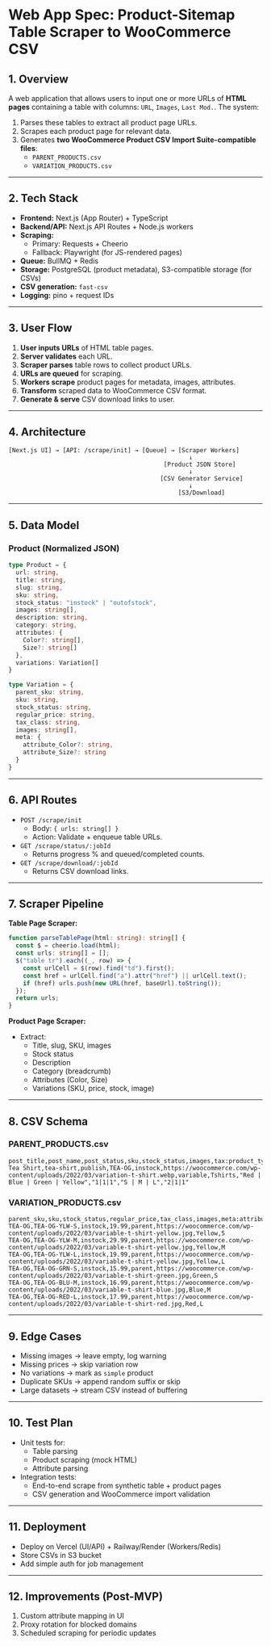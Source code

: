# Web App Spec: Product-Sitemap Table Scraper to WooCommerce CSV

## 1. Overview

A web application that allows users to input one or more URLs of **HTML pages** containing a table with columns: `URL`, `Images`, `Last Mod.`. The system:

1. Parses these tables to extract all product page URLs.
2. Scrapes each product page for relevant data.
3. Generates **two WooCommerce Product CSV Import Suite-compatible files**:
   - `PARENT_PRODUCTS.csv`
   - `VARIATION_PRODUCTS.csv`

---

## 2. Tech Stack

- **Frontend:** Next.js (App Router) + TypeScript
- **Backend/API:** Next.js API Routes + Node.js workers
- **Scraping:**
  - Primary: Requests + Cheerio
  - Fallback: Playwright (for JS-rendered pages)
- **Queue:** BullMQ + Redis
- **Storage:** PostgreSQL (product metadata), S3-compatible storage (for CSVs)
- **CSV generation:** `fast-csv`
- **Logging:** pino + request IDs

---

## 3. User Flow

1. **User inputs URLs** of HTML table pages.
2. **Server validates** each URL.
3. **Scraper parses** table rows to collect product URLs.
4. **URLs are queued** for scraping.
5. **Workers scrape** product pages for metadata, images, attributes.
6. **Transform** scraped data to WooCommerce CSV format.
7. **Generate & serve** CSV download links to user.

---

## 4. Architecture

```
[Next.js UI] → [API: /scrape/init] → [Queue] → [Scraper Workers]
                                                  ↓
                                           [Product JSON Store]
                                                  ↓
                                          [CSV Generator Service]
                                                  ↓
                                               [S3/Download]
```

---

## 5. Data Model

### Product (Normalized JSON)

```ts
type Product = {
  url: string,
  title: string,
  slug: string,
  sku: string,
  stock_status: "instock" | "outofstock",
  images: string[],
  description: string,
  category: string,
  attributes: {
    Color?: string[],
    Size?: string[]
  },
  variations: Variation[]
}

type Variation = {
  parent_sku: string,
  sku: string,
  stock_status: string,
  regular_price: string,
  tax_class: string,
  images: string[],
  meta: {
    attribute_Color?: string,
    attribute_Size?: string
  }
}
```

---

## 6. API Routes

- `POST /scrape/init`
  - Body: `{ urls: string[] }`
  - Action: Validate + enqueue table URLs.
- `GET /scrape/status/:jobId`
  - Returns progress % and queued/completed counts.
- `GET /scrape/download/:jobId`
  - Returns CSV download links.

---

## 7. Scraper Pipeline

**Table Page Scraper:**

```ts
function parseTablePage(html: string): string[] {
  const $ = cheerio.load(html);
  const urls: string[] = [];
  $("table tr").each((_, row) => {
    const urlCell = $(row).find("td").first();
    const href = urlCell.find("a").attr("href") || urlCell.text();
    if (href) urls.push(new URL(href, baseUrl).toString());
  });
  return urls;
}
```

**Product Page Scraper:**

- Extract:
  - Title, slug, SKU, images
  - Stock status
  - Description
  - Category (breadcrumb)
  - Attributes (Color, Size)
  - Variations (SKU, price, stock, image)

---

## 8. CSV Schema

### PARENT\_PRODUCTS.csv

```
post_title,post_name,post_status,sku,stock_status,images,tax:product_type,tax:product_cat,attribute:Color,attribute_data:Color,attribute:Size,attribute_data:Size
Tea Shirt,tea-shirt,publish,TEA-OG,instock,https://woocommerce.com/wp-content/uploads/2022/03/variation-t-shirt.webp,variable,Tshirts,"Red | Blue | Green | Yellow","1|1|1","S | M | L","2|1|1"
```

### VARIATION\_PRODUCTS.csv

```
parent_sku,sku,stock_status,regular_price,tax_class,images,meta:attribute_Color,meta:attribute_Size
TEA-OG,TEA-OG-YLW-S,instock,19.99,parent,https://woocommerce.com/wp-content/uploads/2022/03/variable-t-shirt-yellow.jpg,Yellow,S
TEA-OG,TEA-OG-YLW-M,instock,29.99,parent,https://woocommerce.com/wp-content/uploads/2022/03/variable-t-shirt-yellow.jpg,Yellow,M
TEA-OG,TEA-OG-YLW-L,instock,19.99,parent,https://woocommerce.com/wp-content/uploads/2022/03/variable-t-shirt-yellow.jpg,Yellow,L
TEA-OG,TEA-OG-GRN-S,instock,15.99,parent,https://woocommerce.com/wp-content/uploads/2022/03/variable-t-shirt-green.jpg,Green,S
TEA-OG,TEA-OG-BLU-M,instock,16.99,parent,https://woocommerce.com/wp-content/uploads/2022/03/variable-t-shirt-blue.jpg,Blue,M
TEA-OG,TEA-OG-RED-L,instock,17.99,parent,https://woocommerce.com/wp-content/uploads/2022/03/variable-t-shirt-red.jpg,Red,L
```

---

## 9. Edge Cases

- Missing images → leave empty, log warning
- Missing prices → skip variation row
- No variations → mark as `simple` product
- Duplicate SKUs → append random suffix or skip
- Large datasets → stream CSV instead of buffering

---

## 10. Test Plan

- Unit tests for:
  - Table parsing
  - Product scraping (mock HTML)
  - Attribute parsing
- Integration tests:
  - End-to-end scrape from synthetic table + product pages
  - CSV generation and WooCommerce import validation

---

## 11. Deployment

- Deploy on Vercel (UI/API) + Railway/Render (Workers/Redis)
- Store CSVs in S3 bucket
- Add simple auth for job management

---

## 12. Improvements (Post-MVP)

1. Custom attribute mapping in UI
2. Proxy rotation for blocked domains
3. Scheduled scraping for periodic updates

